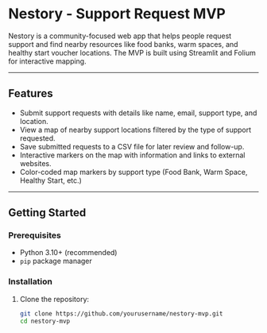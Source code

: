 # Nestory - Support Request MVP

Nestory is a community-focused web app that helps people request support and find nearby resources like food banks, warm spaces, and healthy start voucher locations. The MVP is built using Streamlit and Folium for interactive mapping.

---

## Features

- Submit support requests with details like name, email, support type, and location.
- View a map of nearby support locations filtered by the type of support requested.
- Save submitted requests to a CSV file for later review and follow-up.
- Interactive markers on the map with information and links to external websites.
- Color-coded map markers by support type (Food Bank, Warm Space, Healthy Start, etc.)

---

## Getting Started

### Prerequisites

- Python 3.10+ (recommended)
- `pip` package manager

### Installation

1. Clone the repository:

   ```bash
   git clone https://github.com/yourusername/nestory-mvp.git
   cd nestory-mvp
